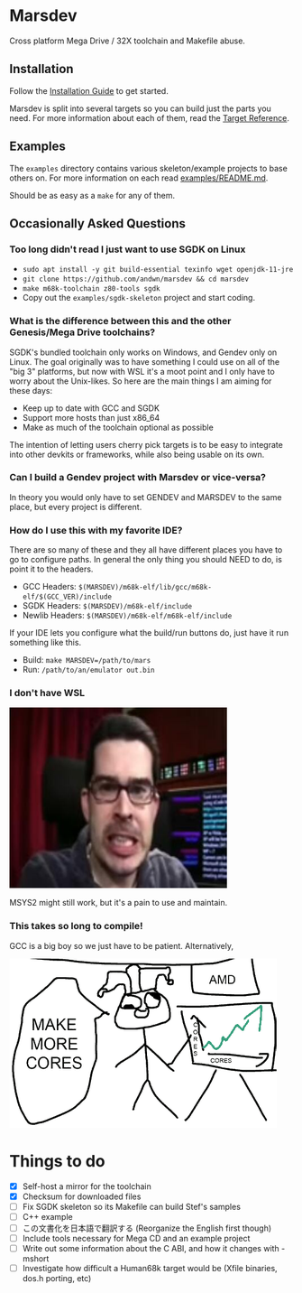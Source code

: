 # Marsdev

Cross platform Mega Drive / 32X toolchain and Makefile abuse.


## Installation

Follow the [Installation Guide](doc/install.md) to get started.

Marsdev is split into several targets so you can build just the parts you need.
For more information about each of them, read the [Target Reference](doc/targets.md).


## Examples

The `examples` directory contains various skeleton/example projects to base others on.
For more information on each read [examples/README.md](examples/README.md).

Should be as easy as a `make` for any of them.


## Occasionally Asked Questions

### Too long didn't read I just want to use SGDK on Linux

 - `sudo apt install -y git build-essential texinfo wget openjdk-11-jre`
 - `git clone https://github.com/andwn/marsdev && cd marsdev`
 - `make m68k-toolchain z80-tools sgdk`
 - Copy out the `examples/sgdk-skeleton` project and start coding.


### What is the difference between this and the other Genesis/Mega Drive toolchains?

SGDK's bundled toolchain only works on Windows, and Gendev only on Linux.
The goal originally was to have something I could use on all of the "big 3" platforms,
but now with WSL it's a moot point and I only have to worry about the Unix-likes.
So here are the main things I am aiming for these days:

 - Keep up to date with GCC and SGDK
 - Support more hosts than just x86_64
 - Make as much of the toolchain optional as possible

The intention of letting users cherry pick targets is to be easy to integrate into
other devkits or frameworks, while also being usable on its own.


### Can I build a Gendev project with Marsdev or vice-versa?

In theory you would only have to set GENDEV and MARSDEV to the same place, but every project is different.


### How do I use this with my favorite IDE?

There are so many of these and they all have different places you have to go to configure paths.
In general the only thing you should NEED to do, is point it to the headers.

 * GCC Headers: `$(MARSDEV)/m68k-elf/lib/gcc/m68k-elf/$(GCC_VER)/include`
 * SGDK Headers: `$(MARSDEV)/m68k-elf/include`
 * Newlib Headers: `$(MARSDEV)/m68k-elf/m68k-elf/include`
 
If your IDE lets you configure what the build/run buttons do, just have it run something like this.

 * Build: `make MARSDEV=/path/to/mars`
 * Run: `/path/to/an/emulator out.bin`


### I don't have WSL

![Stop using XP](doc/xp.jpg)

MSYS2 might still work, but it's a pain to use and maintain.


### This takes so long to compile!

GCC is a big boy so we just have to be patient. Alternatively,

![Parallel builds](doc/cores.png)


# Things to do

 - [x] Self-host a mirror for the toolchain
 - [x] Checksum for downloaded files
 - [ ] Fix SGDK skeleton so its Makefile can build Stef's samples
 - [ ] C++ example
 - [ ] この文書化を日本語で翻訳する (Reorganize the English first though)
 - [ ] Include tools necessary for Mega CD and an example project
 - [ ] Write out some information about the C ABI, and how it changes with -mshort
 - [ ] Investigate how difficult a Human68k target would be (Xfile binaries, dos.h porting, etc)
